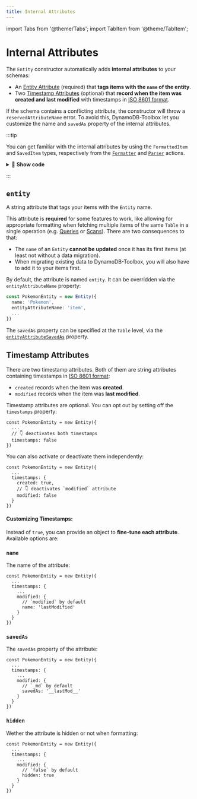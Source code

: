 ```yaml
---
title: Internal Attributes
---
```


import Tabs from '@theme/Tabs';
import TabItem from '@theme/TabItem';

# Internal Attributes

The `Entity` constructor automatically adds **internal attributes** to your schemas:

- An [Entity Attribute](#entity) (required) that **tags items with the `name` of the entity**.
- Two [Timestamp Attributes](#timestamp-attributes) (optional) that **record when the item was created and last modified** with timestamps in [ISO 8601 format](https://wikipedia.org/wiki/ISO_8601).

If the schema contains a conflicting attribute, the constructor will throw a `reservedAttributeName` error. To avoid this, DynamoDB-Toolbox let you customize the name and `savedAs` property of the internal attributes.

:::tip

You can get familiar with the internal attributes by using the `FormattedItem` and `SavedItem` types, respectively from the [`Formatter`](../3-actions/19-format/index.md) and [`Parser`](../3-actions/16-parse/index.md) actions.

<details className="details-in-admonition">
<summary>🔎 <b>Show code</b></summary>

```tsx
import type { FormattedItem } from 'dynamodb-toolbox/entity/actions/format'
import type { SavedItem } from 'dynamodb-toolbox/entity/actions/parse'

const PokemonEntity = new Entity({
  name: 'Pokemon',
  schema: schema({
    pokemonClass: string().key().savedAs('pk'),
    pokemonId: string().key().savedAs('sk'),
    level: number()
  }),
  ...
})

// Pokemons in DynamoDB:
type SavedPokemon = SavedItem<typeof PokemonEntity>
// => {
//   pk: string,
//   sk: string,
//   level: number,
//   _et: "Pokemon",
//   _ct: string,
//   _md: string,
// }

// Fetched Pokemons: (`entity` attribute is hidden)
type FormattedPokemon = FormattedItem<typeof PokemonEntity>
// => {
//   pokemonClass: string,
//   pokemonId: string,
//   level: number,
//   created: string,
//   modified: string,
// }
```

</details>

:::

## `entity`

A string attribute that tags your items with the `Entity` name.

This attribute is **required** for some features to work, like allowing for appropriate formatting when fetching multiple items of the same `Table` in a single operation (e.g. [Queries](../../2-tables/2-actions/2-query/index.md) or [Scans](../../2-tables/2-actions/1-scan/index.md)). There are two consequences to that:

- The `name` of an `Entity` **cannot be updated** once it has its first items (at least not without a data migration).
- When migrating existing data to DynamoDB-Toolbox, you will also have to add it to your items first.

By default, the attribute is named `entity`. It can be overridden via the `entityAttributeName` property:

```ts
const PokemonEntity = new Entity({
  name: 'Pokemon',
  entityAttributeName: 'item',
  ...
})
```

The `savedAs` property can be specified at the `Table` level, via the [`entityAttributeSavedAs`](../../2-tables/1-usage/index.md) property.

## Timestamp Attributes

There are two timestamp attributes. Both of them are string attributes containing timestamps in [ISO 8601 format](https://wikipedia.org/wiki/ISO_8601):

- `created` records when the item was **created**.
- `modified` records when the item was **last modified**.

Timestamp attributes are optional. You can opt out by setting off the `timestamps` property:

```tsx
const PokemonEntity = new Entity({
  ...
  // 👇 deactivates both timestamps
  timestamps: false
})
```

You can also activate or deactivate them independently:

```tsx
const PokemonEntity = new Entity({
  ...
  timestamps: {
    created: true,
    // 👇 deactivates `modified` attribute
    modified: false
  }
})
```

<h4 style={{ fontSize: "large" }}>Customizing Timestamps:</h4>

Instead of `true`, you can provide an object to **fine-tune each attribute**. Available options are:

### `name`

The name of the attribute:

```tsx
const PokemonEntity = new Entity({
  ...
  timestamps: {
    ...
    modified: {
      // `modified` by default
      name: 'lastModified'
    }
  }
})
```

### `savedAs`

The `savedAs` property of the attribute:

```tsx
const PokemonEntity = new Entity({
  ...
  timestamps: {
    ...
    modified: {
      // `_md` by default
      savedAs: '__lastMod__'
    }
  }
})
```

### `hidden`

Wether the attribute is hidden or not when formatting:

```tsx
const PokemonEntity = new Entity({
  ...
  timestamps: {
    ...
    modified: {
      // `false` by default
      hidden: true
    }
  }
})
```
